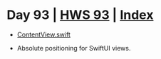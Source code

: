 # Day 93 | [HWS 93](https://www.hackingwithswift.com/100/swiftui/93) | [Index](https://github.com/JulesMoorhouse/100DaysOfSwiftUI/blob/main/README.md)

- [ContentView.swift](https://github.com/JulesMoorhouse/100DaysOfSwiftUI/blob/main/P18F%20LayoutAndGeometry/P18F%20LayoutAndGeometry/ContentView.swift)

- Absolute positioning for SwiftUI views.
